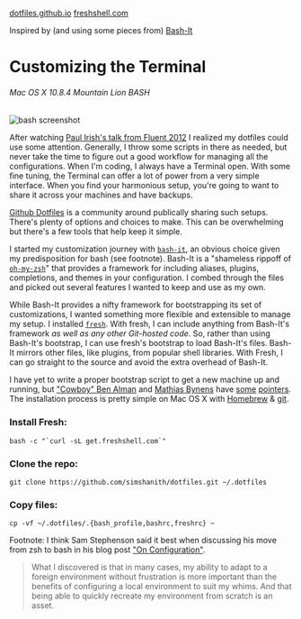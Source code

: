 [dotfiles.github.io](http://dotfiles.github.io/)
[freshshell.com](http://freshshell.com/)

Inspired by (and using some pieces from) [Bash-It](https://github.com/revans/bash-it)

# Customizing the Terminal
###### Mac OS X 10.8.4 Mountain Lion BASH

![bash screenshot](https://raw.github.com/simshanith/dotfiles/master/bash_screenshot.png)

After watching [Paul Irish's talk from Fluent 2012](http://www.youtube.com/watch?v=f7AU2Ozu8eo) I realized my dotfiles could use some attention. Generally, I throw some scripts in there as needed, but never take the time to figure out a good workflow for managing all the configurations. When I'm coding, I always have a Terminal open. With some fine tuning, the Terminal can offer a lot of power from a very simple interface. When you find your harmonious setup, you're going to want to share it across your machines and have backups.

[Github Dotfiles](http://dotfiles.github.io/) is a community around publically sharing such setups. There's plenty of options and choices to make. This can be overwhelming but there's a few tools that help keep it simple.

I started my customization journey with [`bash-it`](https://github.com/revans/bash-it), an obvious choice given my predisposition for bash (see footnote). Bash-It is a "shameless rippoff of [`oh-my-zsh`](https://github.com/robbyrussell/oh-my-zsh)" that provides a framework for including aliases, plugins, completions, and themes in your configuration. I combed through the files and picked out several features I wanted to keep and use as my own.

While Bash-It provides a nifty framework for bootstrapping its set of customizations, I wanted something more flexible and extensible to manage my setup. I installed [`fresh`](http://freshshell.com/). With fresh, I can include anything from Bash-It's framework _as well as any other Git-hosted code_. So, rather than using Bash-It's bootstrap, I can use fresh's bootstrap to load Bash-It's files. Bash-It mirrors other files, like plugins, from popular shell libraries. With Fresh, I can go straight to the source and avoid the extra overhead of Bash-It.

I have yet to write a proper bootstrap script to get a new machine up and running, but ["Cowboy" Ben Alman](http://benalman.com/) and [Mathias Bynens](http://mathiasbynens.be/) have [some](https://github.com/cowboy/dotfiles/tree/master/init) [pointers](https://github.com/mathiasbynens/dotfiles/blob/master/bootstrap.sh). The installation process is pretty simple on Mac OS X with [Homebrew](http://mxcl.github.io/homebrew/) & [git](http://git-scm.com/).

### Install Fresh:

    bash -c "`curl -sL get.freshshell.com`"

### Clone the repo:
    git clone https://github.com/simshanith/dotfiles.git ~/.dotfiles

### Copy files:
    cp -vf ~/.dotfiles/.{bash_profile,bashrc,freshrc} ~

Footnote: I think Sam Stephenson said it best when discussing his move from zsh to bash in his blog post ["On Configuration"](http://sstephenson.us/posts/on-configuration).

> What I discovered is that in many cases, my ability to adapt to a foreign environment without frustration is more important than the benefits of configuring a local environment to suit my whims. And that being able to quickly recreate my environment from scratch is an asset.
